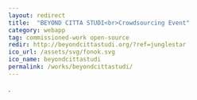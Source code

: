 ```yaml
---
layout: redirect
title:  "BEYOND CITTA STUDI<br>Crowdsourcing Event"
category: webapp
tag: commissioned-work open-source
redir: http://beyondcittastudi.org/?ref=junglestar
ico_url: /assets/svg/fonok.svg
ico_name: beyondcittastudi
permalink: /works/beyondcittastudi/
---
```

.
